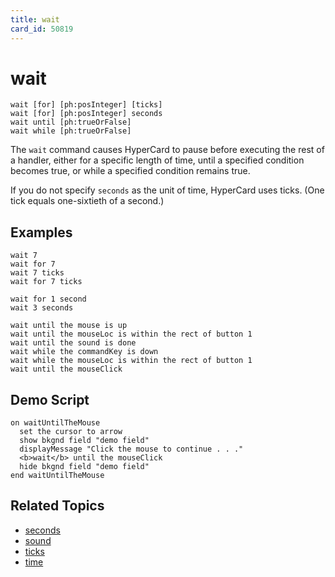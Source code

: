 ```yaml
---
title: wait
card_id: 50819
---
```


# wait

```
wait [for] [ph:posInteger] [ticks]
wait [for] [ph:posInteger] seconds
wait until [ph:trueOrFalse]
wait while [ph:trueOrFalse]
```

The `wait` command causes HyperCard to pause before executing the rest of a handler, either for a specific length of time, until a specified condition becomes true, or while a specified condition remains true.

If you do not specify `seconds` as the unit of time, HyperCard uses ticks. (One tick equals one-sixtieth of a second.)

## Examples

```
wait 7
wait for 7
wait 7 ticks
wait for 7 ticks

wait for 1 second
wait 3 seconds

wait until the mouse is up
wait until the mouseLoc is within the rect of button 1
wait until the sound is done
wait while the commandKey is down
wait while the mouseLoc is within the rect of button 1
wait until the mouseClick
```

## Demo Script

```
on waitUntilTheMouse
  set the cursor to arrow
  show bkgnd field "demo field"
  displayMessage "Click the mouse to continue . . ."
  <b>wait</b> until the mouseClick
  hide bkgnd field "demo field"
end waitUntilTheMouse
```

## Related Topics

* [seconds](/HyperTalkReference/functions/seconds)
* [sound](/HyperTalkReference/functions/sound)
* [ticks](/HyperTalkReference/functions/ticks)
* [time](/HyperTalkReference/functions/time)
